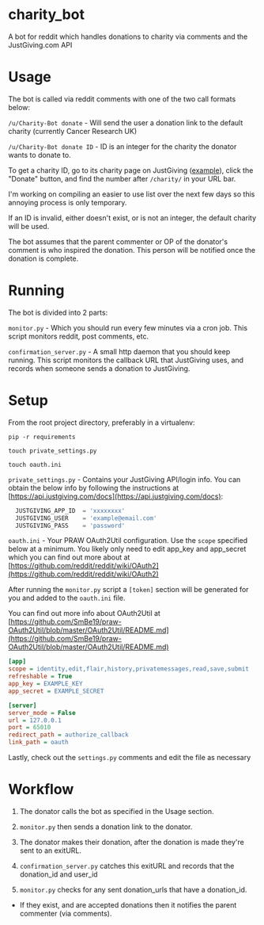 # charity_bot
A bot for reddit which handles donations to charity via comments and the JustGiving.com API

# Usage
The bot is called via reddit comments with one of the two call formats below:

`/u/Charity-Bot donate` - Will send the user a donation link to the default charity (currently Cancer Research UK)

`/u/Charity-Bot donate ID` - ID is an integer for the charity the donator wants to donate to. 

To get a charity ID, go to its charity page on JustGiving ([example](https://www.justgiving.com/rmcc/)), click the "Donate" button, and find the number after `/charity/` in your URL bar.

I'm working on compiling an easier to use list over the next few days so this annoying process is only temporary.

If an ID is invalid, either doesn't exist, or is not an integer, the default charity will be used.

The bot assumes that the parent commenter or OP of the donator's comment is who inspired the donation. This person will be notified once the donation is complete.

# Running
The bot is divided into 2 parts:

`monitor.py` - Which you should run every few minutes via a cron job. This script monitors reddit, post comments, etc.

`confirmation_server.py` - A small http daemon that you should keep running. This script monitors the callback URL that JustGiving uses, and records when someone sends a donation to JustGiving.

# Setup

From the root project directory, preferably in a virtualenv:

`pip -r requirements`

`touch private_settings.py`

`touch oauth.ini`

`private_settings.py` - Contains your JustGiving API/login info. You can obtain the below info by following the instructions at [https://api.justgiving.com/docs](https://api.justgiving.com/docs):

``` python
  JUSTGIVING_APP_ID  = 'xxxxxxxx'
  JUSTGIVING_USER    = 'example@email.com'
  JUSTGIVING_PASS    = 'password'
```

`oauth.ini` - Your PRAW OAuth2Util configuration. 
Use the `scope` specified below at a minimum. You likely only need to edit app_key and app_secret which you can find out more about at [https://github.com/reddit/reddit/wiki/OAuth2](https://github.com/reddit/reddit/wiki/OAuth2)

After running the `monitor.py` script a `[token]` section will be generated for you and added to the `oauth.ini` file.

You can find out more info about OAuth2Util at [https://github.com/SmBe19/praw-OAuth2Util/blob/master/OAuth2Util/README.md](https://github.com/SmBe19/praw-OAuth2Util/blob/master/OAuth2Util/README.md)


``` ini
[app]
scope = identity,edit,flair,history,privatemessages,read,save,submit
refreshable = True
app_key = EXAMPLE_KEY
app_secret = EXAMPLE_SECRET

[server]
server_mode = False
url = 127.0.0.1
port = 65010
redirect_path = authorize_callback
link_path = oauth
```

Lastly, check out the `settings.py` comments and edit the file as necessary

# Workflow

1. The donator calls the bot as specified in the Usage section.

2. `monitor.py` then sends a donation link to the donator.

3. The donator makes their donation, after the donation is made they're sent to an exitURL.

4. `confirmation_server.py` catches this exitURL and records that the donation_id and user_id

5. `monitor.py` checks for any sent donation_urls that have a donation_id.
  * If they exist, and are accepted donations then it notifies the parent commenter (via comments).